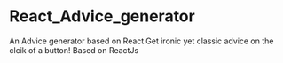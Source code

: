 # React_Advice_generator
An Advice generator based on React.Get ironic yet classic advice on the clcik of a button! Based on ReactJs
